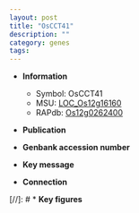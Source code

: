 ```yaml
---
layout: post
title: "OsCCT41"
description: ""
category: genes
tags: 
---
```


* **Information**  
    + Symbol: OsCCT41  
    + MSU: [LOC_Os12g16160](http://rice.uga.edu/cgi-bin/ORF_infopage.cgi?orf=LOC_Os12g16160)  
    + RAPdb: [Os12g0262400](http://rapdb.dna.affrc.go.jp/viewer/gbrowse_details/irgsp1?name=Os12g0262400)  

* **Publication**  

* **Genbank accession number**  

* **Key message**  

* **Connection**  

[//]: # * **Key figures**  


